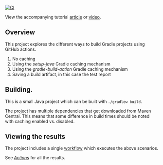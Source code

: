 [![CI](https://github.com/tkgregory/gradle-github-actions-example/actions/workflows/gradle.yml/badge.svg)](https://github.com/tkgregory/gradle-github-actions-example/actions/workflows/gradle.yml)

View the accompanying tutorial [article](https://tomgregory.com/build-gradle-projects-with-github-actions) or [video](https://youtu.be/a7T2MU2l-es).

## Overview

This project explores the different ways to build Gradle projects using GitHub actions.

1. No caching
2. Using the *setup-java* Gradle caching mechanism
3. Using the *gradle-build-action* Gradle caching mechanism
4. Saving a build artifact, in this case the test report

## Building.
This is a small Java project which can be built with `./gradlew build`.

The project has multiple dependencies that get downloaded from Maven Central. This means that some difference in build times should be noted with caching
enabled vs. disabled.

## Viewing the results

The project includes a single [workflow](/.github/workflows/gradle.yml) which executes the above scenarios. 

See *[Actions](https://github.com/tkgregory/gradle-github-actions-example/actions)* for all the results.
